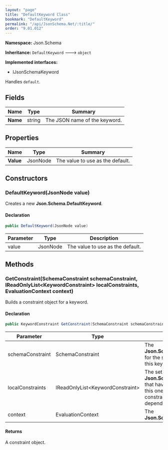 ```yaml
---
layout: "page"
title: "DefaultKeyword Class"
bookmark: "DefaultKeyword"
permalink: "/api/JsonSchema.Net/:title/"
order: "9.01.012"
---
```

**Namespace:** Json.Schema

**Inheritance:**
`DefaultKeyword`
 🡒 
`object`

**Implemented interfaces:**

- IJsonSchemaKeyword

Handles `default`.

## Fields

| Name | Type | Summary |
|---|---|---|
| **Name** | string | The JSON name of the keyword. |

## Properties

| Name | Type | Summary |
|---|---|---|
| **Value** | JsonNode | The value to use as the default. |

## Constructors

### DefaultKeyword(JsonNode value)

Creates a new **Json.Schema.DefaultKeyword**.

#### Declaration

```c#
public DefaultKeyword(JsonNode value)
```

| Parameter | Type | Description |
|---|---|---|
| value | JsonNode | The value to use as the default. |


## Methods

### GetConstraint(SchemaConstraint schemaConstraint, IReadOnlyList\<KeywordConstraint\> localConstraints, EvaluationContext context)

Builds a constraint object for a keyword.

#### Declaration

```c#
public KeywordConstraint GetConstraint(SchemaConstraint schemaConstraint, IReadOnlyList<KeywordConstraint> localConstraints, EvaluationContext context)
```

| Parameter | Type | Description |
|---|---|---|
| schemaConstraint | SchemaConstraint | The **Json.Schema.SchemaConstraint** for the schema object that houses this keyword. |
| localConstraints | IReadOnlyList\<KeywordConstraint\> | The set of other **Json.Schema.KeywordConstraint**s that have been processed prior to this one. Will contain the constraints for keyword dependencies. |
| context | EvaluationContext | The **Json.Schema.EvaluationContext**. |


#### Returns

A constraint object.

